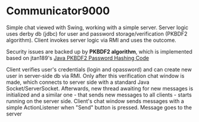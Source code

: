 # Communicator9000
Simple chat viewed with Swing, working with a simple server. Server logic uses derby db (jdbc) for user and password storage/verification (PKBDF2 algorithm). Client invokes server logic via RMI and uses the outcome.

Security issues are backed up by <b>PKBDF2 algorithm</b>, which is implemented based on jtan189's <a href="https://gist.github.com/jtan189/3804290">Java PKBDF2 Password Hashing Code</a>

Client verifies user's credentials (login and opassword) and can create new user in server-side db via RMI. Only after this verification chat window is made, which connects to server side with a standard Java Socket/ServerSocket. Afterwards, new thread awaiting for new messages is initialized and a similar one - that sends new messages to all clients - starts running on the server side.
Client's chat window sends messages with a simple ActionListener when "Send" button is pressed. Message goes to the server
